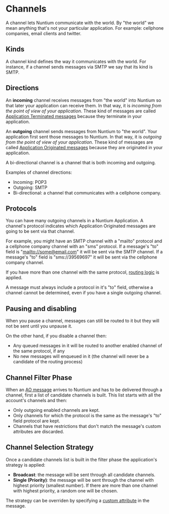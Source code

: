 # Channels #

A channel lets Nuntium communicate with the world. By "the world" we mean anything that's not your particular application. For example: cellphone companies, email clients and twitter.

## Kinds ##

A channel kind defines the way it communicates with the world. For instance, if a channel sends messages via SMTP we say that its kind is SMTP.

## Directions ##

An **incoming** channel receives messages from "the world" into Nuntium so that later your application can receive them. In that way, it is _incoming from the point of view of your application_. These kind of messages are called [Application Terminated messages](Messages.md) because they terminate in your application.

An **outgoing** channel sends messages from Nuntium to "the world". Your application first sent those messages to Nuntium. In that way, it is _outgoing from the point of view of your application_. These kind of messages are called [Application Originated messages](Messages.md) because they are originated in your application.

A bi-directional channel is a channel that is both incoming and outgoing.

Examples of channel directions:
  * Incoming: POP3
  * Outgoing: SMTP
  * Bi-directional: a channel that communicates with a cellphone company.

## Protocols ##

You can have many outgoing channels in a Nuntium Application. A channel's protocol indicates which Application Originated messages are going to be sent via that channel.

For example, you might have an SMTP channel with a "mailto" protocol and a cellphone company channel with an "sms" protocol. If a message's "to" field is "[mailto://some@email.com](mailto://some@email.com)" it will be sent via the SMTP channel. If a message's "to" field is "sms://39569697" it will be sent via the cellphone company channel.

If you have more than one channel with the same protocol, [routing logic](Routing.md) is applied.

A message must always include a protocol in it's "to" field, otherwise a channel cannot be determined, even if you have a single outgoing channel.

## Pausing and disabling ##

When you pause a channel, messages can still be routed to it but they will not be sent until you unpause it.

On the other hand, if you disable a channel then:
  * Any queued messages in it will be routed to another enabled channel of the same protocol, if any
  * No new messages will enqueued in it (the channel will never be a candidate of the routing process)

## Channel Filter Phase ##

When an [AO message](Messages.md) arrives to Nuntium and has to be delivered through a channel, first a list of candidate channels is built. This list starts with all the account's channels and then:

  * Only outgoing enabled channels are kept.
  * Only channels for which the protocol is the same as the message's "to" field protocol are kept.
  * Channels that have restrictions that don't match the message's custom attributes are discarded.

## Channel Selection Strategy ##

Once a candidate channels list is built in the filter phase the application's strategy is applied:

  * **Broadcast**: the message will be sent through all candidate channels.
  * **Single (Priority)**: the message will be sent through the channel with highest priority (smallest number). If there are more than one channel with highest priority, a random one will be chosen.

The strategy can be overriden by specifying a [custom attribute](Messages#Custom_attributs.md) in the message.